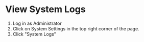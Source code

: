 # View System Logs

1. Log in as Administrator
2. Click on System Settings in the top right corner of the page.
3. Click "System Logs"
